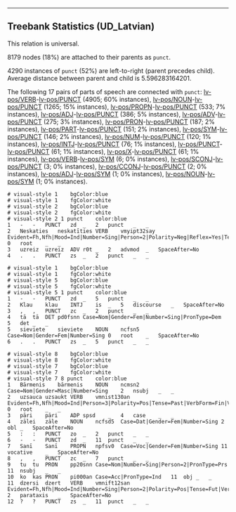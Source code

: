 

--------------------------------------------------------------------------------

## Treebank Statistics (UD_Latvian)

This relation is universal.

8179 nodes (18%) are attached to their parents as `punct`.

4290 instances of `punct` (52%) are left-to-right (parent precedes child).
Average distance between parent and child is 5.596283164201.

The following 17 pairs of parts of speech are connected with `punct`: [lv-pos/VERB]()-[lv-pos/PUNCT]() (4905; 60% instances), [lv-pos/NOUN]()-[lv-pos/PUNCT]() (1265; 15% instances), [lv-pos/PROPN]()-[lv-pos/PUNCT]() (533; 7% instances), [lv-pos/ADJ]()-[lv-pos/PUNCT]() (386; 5% instances), [lv-pos/ADV]()-[lv-pos/PUNCT]() (275; 3% instances), [lv-pos/PRON]()-[lv-pos/PUNCT]() (187; 2% instances), [lv-pos/PART]()-[lv-pos/PUNCT]() (151; 2% instances), [lv-pos/SYM]()-[lv-pos/PUNCT]() (146; 2% instances), [lv-pos/NUM]()-[lv-pos/PUNCT]() (120; 1% instances), [lv-pos/INTJ]()-[lv-pos/PUNCT]() (76; 1% instances), [lv-pos/PUNCT]()-[lv-pos/PUNCT]() (61; 1% instances), [lv-pos/X]()-[lv-pos/PUNCT]() (61; 1% instances), [lv-pos/VERB]()-[lv-pos/SYM]() (6; 0% instances), [lv-pos/SCONJ]()-[lv-pos/PUNCT]() (3; 0% instances), [lv-pos/CCONJ]()-[lv-pos/PUNCT]() (2; 0% instances), [lv-pos/ADJ]()-[lv-pos/SYM]() (1; 0% instances), [lv-pos/NOUN]()-[lv-pos/SYM]() (1; 0% instances).


~~~ conllu
# visual-style 1	bgColor:blue
# visual-style 1	fgColor:white
# visual-style 2	bgColor:blue
# visual-style 2	fgColor:white
# visual-style 2 1 punct	color:blue
1	-	-	PUNCT	zd	_	2	punct	_	_
2	Neskaties	neskatīties	VERB	vmyipt32say	Evident=Fh,Nfh|Mood=Ind|Number=Sing|Person=2|Polarity=Neg|Reflex=Yes|Tense=Pres|VerbForm=Fin|Voice=Act	0	root	_	_
3	uzreiz	uzreiz	ADV	r0t	_	2	advmod	_	SpaceAfter=No
4	.	.	PUNCT	zs	_	2	punct	_	_

~~~


~~~ conllu
# visual-style 1	bgColor:blue
# visual-style 1	fgColor:white
# visual-style 5	bgColor:blue
# visual-style 5	fgColor:white
# visual-style 5 1 punct	color:blue
1	-	-	PUNCT	zd	_	5	punct	_	_
2	Klau	klau	INTJ	is	_	5	discourse	_	SpaceAfter=No
3	,	,	PUNCT	zc	_	2	punct	_	_
4	tā	tā	DET	pd0fsnn	Case=Nom|Gender=Fem|Number=Sing|PronType=Dem	5	det	_	_
5	sieviete	sieviete	NOUN	ncfsn5	Case=Nom|Gender=Fem|Number=Sing	0	root	_	SpaceAfter=No
6	.	.	PUNCT	zs	_	5	punct	_	_

~~~


~~~ conllu
# visual-style 8	bgColor:blue
# visual-style 8	fgColor:white
# visual-style 7	bgColor:blue
# visual-style 7	fgColor:white
# visual-style 7 8 punct	color:blue
1	Bārmenis	bārmenis	NOUN	ncmsn2	Case=Nom|Gender=Masc|Number=Sing	2	nsubj	_	_
2	uzsauca	uzsaukt	VERB	vmnist130an	Evident=Fh,Nfh|Mood=Ind|Person=3|Polarity=Pos|Tense=Past|VerbForm=Fin|Voice=Act	0	root	_	_
3	pāri	pāri	ADP	spsd	_	4	case	_	_
4	zālei	zāle	NOUN	ncfsd5	Case=Dat|Gender=Fem|Number=Sing	2	obl	_	SpaceAfter=No
5	:	:	PUNCT	zo	_	2	punct	_	_
6	-	-	PUNCT	zd	_	11	punct	_	_
7	Sanī	Sanī	PROPN	npfsv0	Case=Voc|Gender=Fem|Number=Sing	11	vocative	_	SpaceAfter=No
8	,	,	PUNCT	zc	_	7	punct	_	_
9	tu	tu	PRON	pp20snn	Case=Nom|Number=Sing|Person=2|PronType=Prs	11	nsubj	_	_
10	ko	kas	PRON	pi000an	Case=Acc|PronType=Ind	11	obj	_	_
11	dzersi	dzert	VERB	vmnift12san	Evident=Fh,Nfh|Mood=Ind|Number=Sing|Person=2|Polarity=Pos|Tense=Fut|VerbForm=Fin|Voice=Act	2	parataxis	_	SpaceAfter=No
12	?	?	PUNCT	zs	_	11	punct	_	_

~~~


